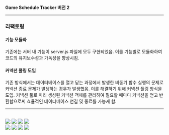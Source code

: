 <div align=left><strong>Game Schedule Tracker 버전 2</strong></div>
<hr>

### 리팩토링

#### 기능 모듈화 
기존에는 서버 내 기능이 server.js 파일에 모두 구현되었음. 
이를 기능별로 모듈화하여 코드의 유지보수성과 가독성을 향상시킴. 

#### 커넥션 풀링 도입
기존 방식에서는 데이터베이스를 열고 닫는 과정에서 발생한 비동기 함수 실행의 문제로 커넥션 종료 문제가 발생하는 경우가 발생했음.
이를 해결하기 위해 커넥션 풀링 방식을 도입. 
커넥션 풀로 미리 생성된 커넥션 객체를 관리하여 필요할 때마다 커넥션을 얻고 반환함으로써 효율적인 데이터베이스 연결 및 종료를 가능케 함.


<hr>

<div align=left> 
<br>
  
<img src="https://img.shields.io/badge/html5-E34F26?style=for-the-badge&logo=html5&logoColor=white"> 
<img src="https://img.shields.io/badge/css-1572B6?style=for-the-badge&logo=css3&logoColor=white"> 
<img src="https://img.shields.io/badge/javascript-F7DF1E?style=for-the-badge&logo=javascript&logoColor=black"> 
<img src="https://img.shields.io/badge/mysql-4479A1?style=for-the-badge&logo=mysql&logoColor=white"> 

<br>

<img src="https://img.shields.io/badge/react-61DAFB?style=for-the-badge&logo=react&logoColor=black"> 
<img src="https://img.shields.io/badge/node.js-339933?style=for-the-badge&logo=Node.js&logoColor=white">
<img src="https://img.shields.io/badge/express-000000?style=for-the-badge&logo=express&logoColor=white"> 
<img src="https://img.shields.io/badge/github-181717?style=for-the-badge&logo=github&logoColor=white">
